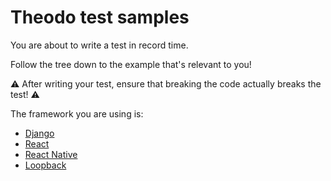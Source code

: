 # Theodo test samples

You are about to write a test in record time.

Follow the tree down to the example that's relevant to you!

⚠️ After writing your test, ensure that breaking the code actually breaks the test! ⚠️

The framework you are using is:

- [Django](documentation-tree/django.md)
- [React](documentation-tree/react.md)
- [React Native](documentation-tree/react-native.md)
- [Loopback](documentation-tree/loopback.md)
